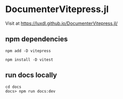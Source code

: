 # DocumenterVitepress.jl

Visit at https://luxdl.github.io/DocumenterVitepress.jl/

## npm dependencies

```shell
npm add -D vitepress
```

```shell
npm install -D vitest
```

## run docs locally

```shell
cd docs
docs> npm run docs:dev 
```